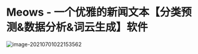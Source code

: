 # Meows - 一个优雅的新闻文本【分类预测&数据分析&词云生成】软件

![image-20210701022153562](C:\Users\CydBoat\AppData\Roaming\Typora\typora-user-images\image-20210701022153562.png)